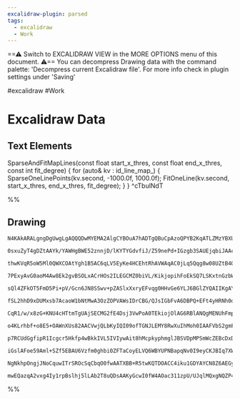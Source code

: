```yaml
---
excalidraw-plugin: parsed
tags:
  - excalidraw
  - Work
---
```

==⚠  Switch to EXCALIDRAW VIEW in the MORE OPTIONS menu of this document. ⚠== You can decompress Drawing data with the command palette: 'Decompress current Excalidraw file'. For more info check in plugin settings under 'Saving'

#excalidraw #Work 
# Excalidraw Data

## Text Elements
SparseAndFitMapLines(const float start_x_thres,
                     const float end_x_thres,
                     const int   fit_degree)
{
    for (auto& kv : id_line_map_)
    {
        SparseOneLinePoints(kv.second, -1000.0f, 1000.0f);
        FitOneLine(kv.second, start_x_thres, end_x_thres, fit_degree);
    }
} ^cTbulNdT

%%
## Drawing
```compressed-json
N4KAkARALgngDgUwgLgAQQQDwMYEMA2AlgCYBOuA7hADTgQBuCpAzoQPYB2KqATLZMzYBXUtiRoIACyhQ4zZAHoFAc0JRJQgEYA6bGwC2CgF7N6hbEcK4OCtptbErHALRY8RMpWdx8Q1TdIEfARcZgRmBShcZQUebQBGOIBmGjoghH0EDihmbgBtcDBQMBKIEm4IJIBpABVmABFlACEASTYABWYAayqYDmUAdgApABkACQBOVJLIWEQKwOwo/uDp

0sxuZyT4gDZtAAYk/YAWHgBWE52znnjD/lKYTYGdvfiJ/Z59nePd+IGzgb3SAUEjqbiJAAcA20Zx2ELeHwh73OQKkCEIymk3FOEO0PAhZwhx328SSEJ4x2OSWOqOsylWaH2qOYUFIbC6CAAwmx8GxSBUAMTxBDC4VrSCaXDYLrKNlCDjEbm8/kSAUAMzV2AmWvFEDVhHw+AAyrAGehBB5dSy2RyAOqgyTcPiFASs9kIE0wM0QC3lVFyzEccK5Rmo

thwKVqR5oW5Ml0QWXCOAtYgh1B5AC6qLV5EyKe4HCEhtRhAVWAqAC0jLq5Qqg8w08UZtB4OJUEkXQBfZkIBDEcE7fG/fYj1GMFjsLhoZ5jpisTgAOU4YgHsJHp2OEJLDXSUD73DVBDCqM0wgVAFFgplsmnC8X40I4MRcHv+zH/mT4TwJjdv6iiBwXQFkW+D/mw0r7mgh74GEhTdoUTaQOUEjYDUmhFguxA1LqcxttAWBQLqGxoM45y4hCSJIjsH4

7PExyAvG0aoM4Aw8Ek2gvBSOLxACrHOs2ILEGCMZ0biVL/KikjopihFoEkSQ7LSKxtnGzbWu6Sp8oKooikgJ5SjKtaKjyWkSKy1jMBGgTZLq+qGp63q+v2zJunaDpOi5NoeqaeFOTWwiBsG4JhhG2BRuCo7xomj4pmmmbZrmCD5mgd6gfGpbEOWEi4Ps/nysQ9a3iBPaQagEwUfE8KbqppTjvOU6oL8s4Touy5tpVEynB8I5bulO7BK+B5HggJ5n

sQl4ZFkOT5FmD5Pi+pV/Gcn6JN8SSwv+pZASlxXxryEFvqg0HHvGe6YLJ6BGlZYQAIIKgAYmoACyuBwCMpbhAAFHoHAskdvIvqgLK4KQUAAPqYGD6iBMw1AADocKgSPIyjqNoz9f1qgDUCoFkxAQ1Dkgw/DiNo2TZMYzjpY40j+rg5lsq9gAlAjwAIyjap8qgn24EIUBsAAZKgXT0KgaAkGDAEIGD+ivWDLOk0jbOK6jV0g2EADyQbvUG7RsNTzC

fSL2hhD9xDUMxsb7AcaoW1bNtMwA3OzZOPVAWsIDrCBG/QJsIGbFvA6DBPQ+EFt4yHRNh0dahgwzgQIE7LtI52COdjWlA1ARFRqywCB3cQbsvW9H2G5T/1sIDQfg5Doew8n5ON6g5dY5XOMR7XUf1yrTcU5wf3U8jdNxwgjOJ6zDec6Q3O8/zQsi2LqAS1LMtywrKPK+Tuea9rH16wbPt+wHlsjtb+y241p8O87PfI27Hte4fpucObQNRMHnfE7j

CqR1/w/x8zG+KNU4cHTtmTgUAjSECMG2fE4Dsj3VwPoA0TEkiojOlAG6RBlANQgMENUhFmpQHMAQLBGJcH8zgLqH6UQPqkGSqgVKYZSAYlLAQLO50c7XXzg9Z6r0vZl37jjVuVd3410JsTBuvd0ZCIroDDuEiw5SOkSjcug9aaxwAePDgm8h5cx5nzQWwtRbi3xivWWcB5YN10WjbeCAH5731jeJ+/sX4W2cPbc+dsr7nyTrfJG99d5Bhccfauv9

o4KLrhbf+o8E5+OAWnXUs82AACVwjQLbKyIQI09ofTGNJLEMY8RwXuIhMoh0IAAFVbS2gmF0Vg9JnAVlwPUNU8RbRnAABqYGYEIHCrYFj+2WPSPS8ZiLMWWhMDiOwvhUX+C8AYNJGKbEJNbC4EwkifA+AMVaZxUSCWEo1fE0JYTwmREiD4ez4xSQxIU1AOI8QEiJCSMkXFqRKRGdwGqrovKaRVOgIUukxT6WlNFBUfzBQai1DqbMBpjQ+QqH5Ty7

p7RCUdGgfipR1Icgcr5Hkfp4wBkkIVL5IVIywAit8hMcpkyphmglJBSVDpMPSmWcZEBcDxDynWIKaBEKzAGXJLsJVDp0WuO8AY/xMWQDqpOcEZx4jNXqkuDgK4YyDl2CSTqSzmyEH6ggQaaAsk5ObKefKE1rzTTQPFOaz5DWNQ/BVbYNxTibUAsBe8zZ9ockOsdBAcFwCzUgK9OAJoFrcCbNAKSmQKjYKxPcBghAEAUCaAZMFxllSQo1NmtYEBsA

iGslAFoe59Aml+SZf5EBAU6Vzfm0ghbi0ZFTaCoyELVQ6WBYUPNBapqNv0I9eyCKJBIq7XWhtJay0ovchihNY7e0Ttct5L0eLLSzp7dkPtKSArEt5agGq3b63zoyBrUK4UYyRVKHOjdJb7oQMQcg/AqC12HuvRkW92QoEwKdL1S966i0lo4Zg7BuD8GENHX+vtYbQY3XrWwCgUlcDMt2r+l9/6MjngVDBtk8GQgVJBth2tEGS1YbgzUQV6AjK5uY

NgNkhpOngjJNoCquwITrSROcSqCbqO0fwAATXBB+R5twKQTDOACC4iku1GDYAYCN8Z6AEGyV8jiSQBjkjOCU8DqHN1jRJRISjCbZQkE/bA/dRniAmgQFQtAVzSjmaemwTKGHcCaGCL64ahmWEZtMqgMpTQeQVNIMoSUn0biAl4H8C2YWLZrKZrqNJygiwgwWMF3AoWjhRYy7wLLsWICaZQ4WydHIT3EP7h6tKpQcyMrSWWFh/Q5PNiyC5tz3BjWo

mwEQazqA2vxg4Iy1rpBslhj5lLAb2T8uQDsAAKyGcwI0fW4AOac311zpU/UJqlMQxgNQZP4Aa6UXCiL0hLDle1oQLIDBkfmDtT1pRvVrY8/GHMBgjTHdKw1dbe1QiYJO9t3b5WA1gHgpAOy4QI2dhAJ2IAA=
```
%%